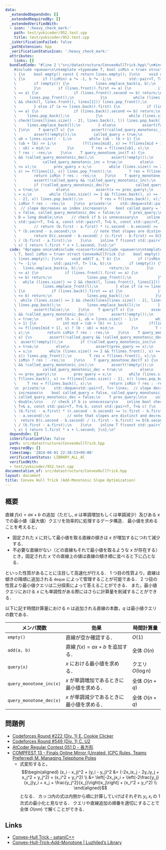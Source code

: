 ```yaml
---
data:
  _extendedDependsOn: []
  _extendedRequiredBy: []
  _extendedVerifiedWith:
  - icon: ':heavy_check_mark:'
    path: test/yukicoder/952.test.cpp
    title: test/yukicoder/952.test.cpp
  _isVerificationFailed: false
  _pathExtension: hpp
  _verificationStatusIcon: ':heavy_check_mark:'
  attributes:
    links: []
  bundledCode: "#line 2 \"src/datastructure/ConvexHullTrick.hpp\"\n#include <cassert>\n\
    #include <queue>\n\ntemplate <typename T, bool isMin = true> struct ConvexHullTrick\
    \ {\n    bool empty() const { return lines.empty(); }\n\n    void add(T a, T b)\
    \ {\n        if (!isMin) a *= -1, b *= -1;\n        std::pair<T, T> l(a, b);\n\
    \        if (empty()) {\n            lines.emplace_back(a, b);\n            return;\n\
    \        }\n        if (lines.front().first <= a) {\n            if (lines.front().first\
    \ == a) {\n                if (lines.front().second <= b) return;\n          \
    \      lines.pop_front();\n            }\n            while (lines.size() >= 2\
    \ && check(l, lines.front(), lines[1])) lines.pop_front();\n            lines.emplace_front(l);\n\
    \        } else if (a <= lines.back().first) {\n            if (lines.back().first\
    \ == a) {\n                if (lines.back().second <= b) return;\n           \
    \     lines.pop_back();\n            }\n            while (lines.size() >= 2 &&\
    \ check(lines[lines.size() - 2], lines.back(), l)) lines.pop_back();\n       \
    \     lines.emplace_back(l);\n        } else\n            assert(false);\n   \
    \ }\n\n    T query(T x) {\n        assert(!called_query_monotonic_inc && !called_query_monotonic_dec);\n\
    \        assert(!empty());\n        called_query = true;\n        int lb = -1,\
    \ ub = lines.size() - 1;\n        while (ub - lb > 1) {\n            int mid =\
    \ (ub + lb) >> 1;\n            (f(lines[mid], x) >= f(lines[mid + 1], x) ? lb\
    \ : ub) = mid;\n        }\n        T res = f(lines[ub], x);\n        return isMin\
    \ ? res : -res;\n    }\n\n    T query_monotone_inc(T x) {\n        assert(!called_query\
    \ && !called_query_monotonic_dec);\n        assert(!empty());\n        if (!called_query_monotonic_inc)\n\
    \            called_query_monotonic_inc = true;\n        else\n            assert(prev_query\
    \ <= x);\n        prev_query = x;\n        while (lines.size() >= 2 && f(lines.front(),\
    \ x) >= f(lines[1], x)) lines.pop_front();\n        T res = f(lines.front(), x);\n\
    \        return isMin ? res : -res;\n    }\n\n    T query_monotone_dec(T x) {\n\
    \        assert(!called_query && !called_query_monotonic_inc);\n        assert(!empty());\n\
    \        if (!called_query_monotonic_dec)\n            called_query_monotonic_dec\
    \ = true;\n        else\n            assert(x <= prev_query);\n        prev_query\
    \ = x;\n        while (lines.size() >= 2 && f(lines.back(), x) >= f(lines[lines.size()\
    \ - 2], x)) lines.pop_back();\n        T res = f(lines.back(), x);\n        return\
    \ isMin ? res : -res;\n    }\n\n  private:\n    std::deque<std::pair<T, T>> lines;\
    \  // slope decreases as index increases\n    bool called_query = false, called_query_monotonic_inc\
    \ = false, called_query_monotonic_dec = false;\n    T prev_query;\n\n    using\
    \ D = long double;\n\n    // check if b is unnecessary\n    inline bool check(const\
    \ std::pair<T, T>& a, const std::pair<T, T>& b, const std::pair<T, T>& c) {\n\
    \        // return (b.first - a.first) * (c.second - b.second) >= (c.first - b.first)\
    \ * (b.second - a.second);\n        // note that slopes are distinct and decrease\n\
    \        return D(c.second - b.second) / (c.first - b.first) >= D(b.second - a.second)\
    \ / (b.first - a.first);\n    }\n\n    inline T f(const std::pair<T, T>& l, T\
    \ x) { return l.first * x + l.second; }\n};\n"
  code: "#pragma once\n#include <cassert>\n#include <queue>\n\ntemplate <typename\
    \ T, bool isMin = true> struct ConvexHullTrick {\n    bool empty() const { return\
    \ lines.empty(); }\n\n    void add(T a, T b) {\n        if (!isMin) a *= -1, b\
    \ *= -1;\n        std::pair<T, T> l(a, b);\n        if (empty()) {\n         \
    \   lines.emplace_back(a, b);\n            return;\n        }\n        if (lines.front().first\
    \ <= a) {\n            if (lines.front().first == a) {\n                if (lines.front().second\
    \ <= b) return;\n                lines.pop_front();\n            }\n         \
    \   while (lines.size() >= 2 && check(l, lines.front(), lines[1])) lines.pop_front();\n\
    \            lines.emplace_front(l);\n        } else if (a <= lines.back().first)\
    \ {\n            if (lines.back().first == a) {\n                if (lines.back().second\
    \ <= b) return;\n                lines.pop_back();\n            }\n          \
    \  while (lines.size() >= 2 && check(lines[lines.size() - 2], lines.back(), l))\
    \ lines.pop_back();\n            lines.emplace_back(l);\n        } else\n    \
    \        assert(false);\n    }\n\n    T query(T x) {\n        assert(!called_query_monotonic_inc\
    \ && !called_query_monotonic_dec);\n        assert(!empty());\n        called_query\
    \ = true;\n        int lb = -1, ub = lines.size() - 1;\n        while (ub - lb\
    \ > 1) {\n            int mid = (ub + lb) >> 1;\n            (f(lines[mid], x)\
    \ >= f(lines[mid + 1], x) ? lb : ub) = mid;\n        }\n        T res = f(lines[ub],\
    \ x);\n        return isMin ? res : -res;\n    }\n\n    T query_monotone_inc(T\
    \ x) {\n        assert(!called_query && !called_query_monotonic_dec);\n      \
    \  assert(!empty());\n        if (!called_query_monotonic_inc)\n            called_query_monotonic_inc\
    \ = true;\n        else\n            assert(prev_query <= x);\n        prev_query\
    \ = x;\n        while (lines.size() >= 2 && f(lines.front(), x) >= f(lines[1],\
    \ x)) lines.pop_front();\n        T res = f(lines.front(), x);\n        return\
    \ isMin ? res : -res;\n    }\n\n    T query_monotone_dec(T x) {\n        assert(!called_query\
    \ && !called_query_monotonic_inc);\n        assert(!empty());\n        if (!called_query_monotonic_dec)\n\
    \            called_query_monotonic_dec = true;\n        else\n            assert(x\
    \ <= prev_query);\n        prev_query = x;\n        while (lines.size() >= 2 &&\
    \ f(lines.back(), x) >= f(lines[lines.size() - 2], x)) lines.pop_back();\n   \
    \     T res = f(lines.back(), x);\n        return isMin ? res : -res;\n    }\n\
    \n  private:\n    std::deque<std::pair<T, T>> lines;  // slope decreases as index\
    \ increases\n    bool called_query = false, called_query_monotonic_inc = false,\
    \ called_query_monotonic_dec = false;\n    T prev_query;\n\n    using D = long\
    \ double;\n\n    // check if b is unnecessary\n    inline bool check(const std::pair<T,\
    \ T>& a, const std::pair<T, T>& b, const std::pair<T, T>& c) {\n        // return\
    \ (b.first - a.first) * (c.second - b.second) >= (c.first - b.first) * (b.second\
    \ - a.second);\n        // note that slopes are distinct and decrease\n      \
    \  return D(c.second - b.second) / (c.first - b.first) >= D(b.second - a.second)\
    \ / (b.first - a.first);\n    }\n\n    inline T f(const std::pair<T, T>& l, T\
    \ x) { return l.first * x + l.second; }\n};\n"
  dependsOn: []
  isVerificationFile: false
  path: src/datastructure/ConvexHullTrick.hpp
  requiredBy: []
  timestamp: '2024-06-01 22:38:53+09:00'
  verificationStatus: LIBRARY_ALL_AC
  verifiedWith:
  - test/yukicoder/952.test.cpp
documentation_of: src/datastructure/ConvexHullTrick.hpp
layout: document
title: Convex Hull Trick (Add-Monotonic Slope Optimization)
---
```


## 概要
直線 $f(x) = ax + b$ の追加（ただし, $a$ は単調増加もしくは単調減少）及びある $x$ での最小値（最大値）クエリを効率的に処理するデータ構造．
最小値を求めることを考えると，

- 固定された $x$ に対して最小値を取る直線の傾きは $x$ が増加するにつれて減少する．
- 不必要な直線がない（どの直線もそれで最小値を取るような $x$ が存在する）とき，固定された $x$ での直線上の値は直線の傾き順に並べると下に凸となる．

といった性質があることに注目して高速化が行える．
1 つ目の性質より，直線は傾きの降順に追加される `deque` によって管理することが可能である．
2 つ目の性質より最小値クエリは二分探索によって答えることができる．
また，最小値クエリにおける $x$ にも単調性がある際にはさらに計算量を削減することができる．

以下に記す時間計算量における $n$ は追加される直線の本数，$q$ は最小値クエリの数である．

| メンバ関数              | 効果                                       | 時間計算量         |
| ----------------------- | ------------------------------------------ | ------------------ |
| `empty()`               | 直線が空か確認する．                       | $O(1)$             |
| `add(a, b)`             | 直線 $f(x) = ax + b$ を追加する．          | 全体 $O(n)$        |
| `query(x)`              | $x$ における最小値を求める．               | クエリ $O(\log n)$ |
| `query_monotone_inc(x)` | $x$ が単調増加であるときに最小値を求める． | 全体 $O(n + q)$    |
| `query_monotone_dec(x)` | $x$ が単調減少であるときに最小値を求める． | 全体 $O(n + q)$    |

## 問題例
- [Codeforces Round #222 (Div. 1) E. Cookie Clicker](https://codeforces.com/contest/377/problem/E)
- [Codeforces Round #549 (Div. 1) C. U2](https://codeforces.com/contest/1142/problem/C)
- [AtCoder Regular Contest 051 D - 長方形](https://atcoder.jp/contests/arc051/tasks/arc051_d)
- [COMPFEST 13 - Finals Online Mirror (Unrated, ICPC Rules, Teams Preferred) M. Managing Telephone Poles](https://codeforces.com/contest/1575/problem/M)
  - 式変形すると，
    $$\begin{aligned}
        (x_i - x_j)^2 + (y_i - y_j)^2
        &= (-2x_ix_j - 2y_iy_j + x_j^2 + y_j^2) + (x_i^2 + y_i^2) \\
        &= \left[-2x_jx_i + \left(-2\frac{y_j}{x_j}y_i + x_j + \frac{y_j^2}{x_j}\right)x_j\right] + (x_i^2 + y_i^2) \\
    \end{aligned}$$
    となる．
    カッコ内の式は内側から順に計算していけばそれぞれ $y_i, x_i$ の $1$ 次式の最小化と見なせる．
    クエリや直線追加の順番を適切にすることで全体 $O(nm)$ で解くことができる．

## Links
- [Convex-Hull Trick - sataniC++](https://satanic0258.hatenablog.com/entry/2016/08/16/181331)
- [Convex-Hull-Trick-Add-Monotone \| Luzhiled’s Library](https://ei1333.github.io/library/structure/convex-hull-trick/convex-hull-trick-add-monotone.cpp)
